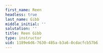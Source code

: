 ```yaml
---
first_name: Reen
headless: true
last_name: Gibb
middle_initial: ''
salutation: ''
title: Reen Gibb
type: instructor
uid: 1189e6d6-7630-485a-b3a6-0cdacfcb57b6
---
```

